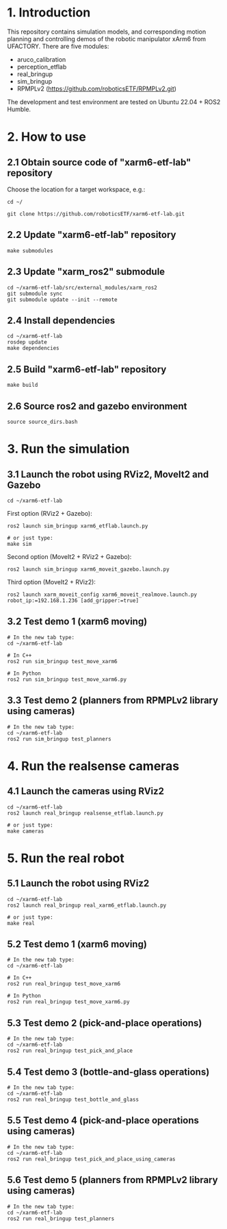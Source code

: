 # 1. Introduction
This repository contains simulation models, and corresponding motion planning and controlling demos of the robotic manipulator xArm6 from UFACTORY. There are five modules:
- aruco_calibration
- perception_etflab
- real_bringup
- sim_bringup
- RPMPLv2 (https://github.com/roboticsETF/RPMPLv2.git)

The development and test environment are tested on Ubuntu 22.04 + ROS2 Humble.

# 2. How to use
## 2.1 Obtain source code of "xarm6-etf-lab" repository
Choose the location for a target workspace, e.g.:
```
cd ~/
```
```
git clone https://github.com/roboticsETF/xarm6-etf-lab.git
```

## 2.2 Update "xarm6-etf-lab" repository
```
make submodules
```

## 2.3 Update "xarm_ros2" submodule
```
cd ~/xarm6-etf-lab/src/external_modules/xarm_ros2
git submodule sync
git submodule update --init --remote
```

## 2.4 Install dependencies
```
cd ~/xarm6-etf-lab
rosdep update
make dependencies
```

## 2.5 Build "xarm6-etf-lab" repository
```
make build
```

## 2.6 Source ros2 and gazebo environment
```
source source_dirs.bash
```

# 3. Run the simulation
## 3.1 Launch the robot using RViz2, MoveIt2 and Gazebo
```
cd ~/xarm6-etf-lab
```
First option (RViz2 + Gazebo):
```
ros2 launch sim_bringup xarm6_etflab.launch.py

# or just type:
make sim
```
Second option (MoveIt2 + RViz2 + Gazebo):
```
ros2 launch sim_bringup xarm6_moveit_gazebo.launch.py
```
Third option (MoveIt2 + RViz2):
```
ros2 launch xarm_moveit_config xarm6_moveit_realmove.launch.py robot_ip:=192.168.1.236 [add_gripper:=true]
```

## 3.2 Test demo 1 (xarm6 moving)
```
# In the new tab type:
cd ~/xarm6-etf-lab

# In C++
ros2 run sim_bringup test_move_xarm6

# In Python
ros2 run sim_bringup test_move_xarm6.py
```

## 3.3 Test demo 2 (planners from RPMPLv2 library using cameras)
```
# In the new tab type:
cd ~/xarm6-etf-lab
ros2 run sim_bringup test_planners
```

# 4. Run the realsense cameras
## 4.1 Launch the cameras using RViz2
```
cd ~/xarm6-etf-lab
ros2 launch real_bringup realsense_etflab.launch.py

# or just type:
make cameras
```

# 5. Run the real robot
## 5.1 Launch the robot using RViz2
```
cd ~/xarm6-etf-lab
ros2 launch real_bringup real_xarm6_etflab.launch.py

# or just type:
make real
```

## 5.2 Test demo 1 (xarm6 moving)
```
# In the new tab type:
cd ~/xarm6-etf-lab

# In C++
ros2 run real_bringup test_move_xarm6

# In Python
ros2 run real_bringup test_move_xarm6.py
```

## 5.3 Test demo 2 (pick-and-place operations)
```
# In the new tab type:
cd ~/xarm6-etf-lab
ros2 run real_bringup test_pick_and_place
```

## 5.4 Test demo 3 (bottle-and-glass operations)
```
# In the new tab type:
cd ~/xarm6-etf-lab
ros2 run real_bringup test_bottle_and_glass
```

## 5.5 Test demo 4 (pick-and-place operations using cameras)
```
# In the new tab type:
cd ~/xarm6-etf-lab
ros2 run real_bringup test_pick_and_place_using_cameras
```

## 5.6 Test demo 5 (planners from RPMPLv2 library using cameras)
```
# In the new tab type:
cd ~/xarm6-etf-lab
ros2 run real_bringup test_planners
```


